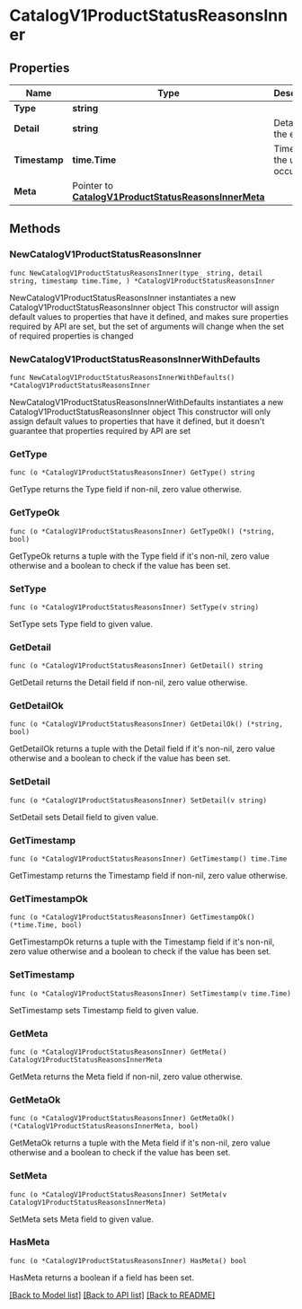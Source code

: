 # CatalogV1ProductStatusReasonsInner

## Properties

Name | Type | Description | Notes
------------ | ------------- | ------------- | -------------
**Type** | **string** |  | 
**Detail** | **string** | Details of the error. | 
**Timestamp** | **time.Time** | Time when the update occurred. | 
**Meta** | Pointer to [**CatalogV1ProductStatusReasonsInnerMeta**](CatalogV1ProductStatusReasonsInnerMeta.md) |  | [optional] 

## Methods

### NewCatalogV1ProductStatusReasonsInner

`func NewCatalogV1ProductStatusReasonsInner(type_ string, detail string, timestamp time.Time, ) *CatalogV1ProductStatusReasonsInner`

NewCatalogV1ProductStatusReasonsInner instantiates a new CatalogV1ProductStatusReasonsInner object
This constructor will assign default values to properties that have it defined,
and makes sure properties required by API are set, but the set of arguments
will change when the set of required properties is changed

### NewCatalogV1ProductStatusReasonsInnerWithDefaults

`func NewCatalogV1ProductStatusReasonsInnerWithDefaults() *CatalogV1ProductStatusReasonsInner`

NewCatalogV1ProductStatusReasonsInnerWithDefaults instantiates a new CatalogV1ProductStatusReasonsInner object
This constructor will only assign default values to properties that have it defined,
but it doesn't guarantee that properties required by API are set

### GetType

`func (o *CatalogV1ProductStatusReasonsInner) GetType() string`

GetType returns the Type field if non-nil, zero value otherwise.

### GetTypeOk

`func (o *CatalogV1ProductStatusReasonsInner) GetTypeOk() (*string, bool)`

GetTypeOk returns a tuple with the Type field if it's non-nil, zero value otherwise
and a boolean to check if the value has been set.

### SetType

`func (o *CatalogV1ProductStatusReasonsInner) SetType(v string)`

SetType sets Type field to given value.


### GetDetail

`func (o *CatalogV1ProductStatusReasonsInner) GetDetail() string`

GetDetail returns the Detail field if non-nil, zero value otherwise.

### GetDetailOk

`func (o *CatalogV1ProductStatusReasonsInner) GetDetailOk() (*string, bool)`

GetDetailOk returns a tuple with the Detail field if it's non-nil, zero value otherwise
and a boolean to check if the value has been set.

### SetDetail

`func (o *CatalogV1ProductStatusReasonsInner) SetDetail(v string)`

SetDetail sets Detail field to given value.


### GetTimestamp

`func (o *CatalogV1ProductStatusReasonsInner) GetTimestamp() time.Time`

GetTimestamp returns the Timestamp field if non-nil, zero value otherwise.

### GetTimestampOk

`func (o *CatalogV1ProductStatusReasonsInner) GetTimestampOk() (*time.Time, bool)`

GetTimestampOk returns a tuple with the Timestamp field if it's non-nil, zero value otherwise
and a boolean to check if the value has been set.

### SetTimestamp

`func (o *CatalogV1ProductStatusReasonsInner) SetTimestamp(v time.Time)`

SetTimestamp sets Timestamp field to given value.


### GetMeta

`func (o *CatalogV1ProductStatusReasonsInner) GetMeta() CatalogV1ProductStatusReasonsInnerMeta`

GetMeta returns the Meta field if non-nil, zero value otherwise.

### GetMetaOk

`func (o *CatalogV1ProductStatusReasonsInner) GetMetaOk() (*CatalogV1ProductStatusReasonsInnerMeta, bool)`

GetMetaOk returns a tuple with the Meta field if it's non-nil, zero value otherwise
and a boolean to check if the value has been set.

### SetMeta

`func (o *CatalogV1ProductStatusReasonsInner) SetMeta(v CatalogV1ProductStatusReasonsInnerMeta)`

SetMeta sets Meta field to given value.

### HasMeta

`func (o *CatalogV1ProductStatusReasonsInner) HasMeta() bool`

HasMeta returns a boolean if a field has been set.


[[Back to Model list]](../README.md#documentation-for-models) [[Back to API list]](../README.md#documentation-for-api-endpoints) [[Back to README]](../README.md)


